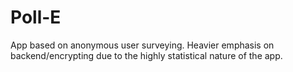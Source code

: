 # Poll-E

App based on anonymous user surveying.  Heavier emphasis on backend/encrypting due to the highly statistical nature of the app.
